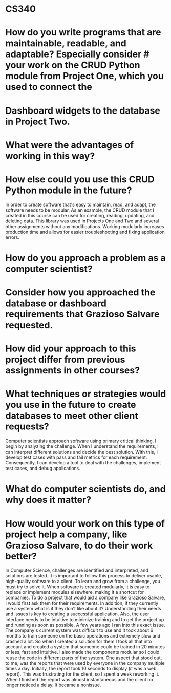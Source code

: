 # CS340


# How do you write programs that are maintainable, readable, and adaptable? Especially consider # your work on the CRUD Python module from Project One, which you used to connect the 
# Dashboard widgets to the database in Project Two.
# What were the advantages of working in this way? 
# How else could you use this CRUD Python module in the future?

In order to create software that's easy to maintain, read, and adapt, the software needs to be modular. As an example, the CRUD module that I created in this course can be used for creating, reading, updating, and deleting data. This library was used in Projects One and Two and several other assignments without any modifications. Working modularly increases production time and allows for easier troubleshooting and fixing application errors.

 
# How do you approach a problem as a computer scientist?
# Consider how you approached the database or dashboard requirements that Grazioso Salvare requested. 
# How did your approach to this project differ from previous assignments in other courses? 
# What techniques or strategies would you use in the future to create databases to meet other client requests?

Computer scientists approach software using primary critical thinking. I begin by analyzing the challenge. When I understand the requirements, I can interpret different solutions and decide the best solution. With this, I develop test cases with pass and fail metrics for each requirement. Consequently, I can develop a tool to deal with the challenges, implement test cases, and debug applications.

# What do computer scientists do, and why does it matter? 
# How would your work on this type of project help a company, like Grazioso Salvare, to do their work better?

In Computer Science, challenges are identified and interpreted, and solutions are tested. It is important to follow this process to deliver usable, high-quality software to a client. To learn and grow from a challenge, you must try to solve it. When software is created modularly, it is easy to replace or implement modules elsewhere, making it a shortcut for companies.
To do a project that would aid a company like Grazioso Salvare, I would first ask them for their requirements. In addition, if they currently use a system what is it they don’t like about it? Understanding their needs and issues is key to creating a successful application. Also, the user interface needs to be intuitive to minimize training and to get the project up and running as soon as possible. A few years ago I ran into this exact issue. The company's current system was difficult to use and it took about 6 months to train someone on the basic operations and extremely slow and crashed a lot. So when I created a solution for them I took all that into account and created a system that someone could be trained in 20 minutes or less, fast and intuitive. I also made the components modular so I could reuse the code in different parts of the system. One aspect that stood out, to me,  was the reports that were used by everyone in the company multiple times a day. Initially, the report took 10 seconds to display (it was a web report). This was frustrating for the client, so I spent a week reworking it. When I finished the report was almost instantaneous and the client no longer noticed a delay. It became a nonissue.

